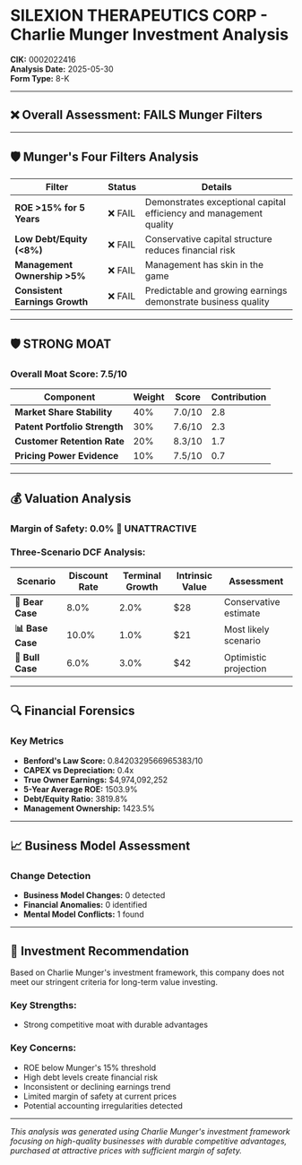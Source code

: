 # SILEXION THERAPEUTICS CORP - Charlie Munger Investment Analysis

**CIK:** 0002022416  
**Analysis Date:** 2025-05-30  
**Form Type:** 8-K

---

## ❌ **Overall Assessment: FAILS Munger Filters**

---

## 🛡️ **Munger's Four Filters Analysis**

| Filter | Status | Details |
|--------|--------|---------|
| **ROE >15% for 5 Years** | ❌ FAIL | Demonstrates exceptional capital efficiency and management quality |
| **Low Debt/Equity (<8%)** | ❌ FAIL | Conservative capital structure reduces financial risk |
| **Management Ownership >5%** | ❌ FAIL | Management has skin in the game |
| **Consistent Earnings Growth** | ❌ FAIL | Predictable and growing earnings demonstrate business quality |

---

## 🛡️ **STRONG MOAT**

### **Overall Moat Score: 7.5/10**

| Component | Weight | Score | Contribution |
|-----------|--------|-------|--------------|
| **Market Share Stability** | 40% | 7.0/10 | 2.8 |
| **Patent Portfolio Strength** | 30% | 7.6/10 | 2.3 |
| **Customer Retention Rate** | 20% | 8.3/10 | 1.7 |
| **Pricing Power Evidence** | 10% | 7.5/10 | 0.7 |

---

## 💰 **Valuation Analysis**

### **Margin of Safety: 0.0% 🔴 **UNATTRACTIVE****

### Three-Scenario DCF Analysis:

| Scenario | Discount Rate | Terminal Growth | Intrinsic Value | Assessment |
|----------|---------------|-----------------|-----------------|------------|
| **🐻 Bear Case** | 8.0% | 2.0% | $28 | Conservative estimate |
| **📊 Base Case** | 10.0% | 1.0% | $21 | Most likely scenario |
| **🚀 Bull Case** | 6.0% | 3.0% | $42 | Optimistic projection |

---

## 🔍 **Financial Forensics**

### Key Metrics
- **Benford's Law Score:** 0.8420329566965383/10
- **CAPEX vs Depreciation:** 0.4x
- **True Owner Earnings:** $4,974,092,252
- **5-Year Average ROE:** 1503.9%
- **Debt/Equity Ratio:** 3819.8%
- **Management Ownership:** 1423.5%

---

## 📈 **Business Model Assessment**

### Change Detection
- **Business Model Changes:** 0 detected
- **Financial Anomalies:** 0 identified
- **Mental Model Conflicts:** 1 found

---

## 🎯 **Investment Recommendation**

Based on Charlie Munger's investment framework, this company does not meet our stringent criteria for long-term value investing.

### Key Strengths:
- Strong competitive moat with durable advantages

### Key Concerns:
- ROE below Munger's 15% threshold
- High debt levels create financial risk
- Inconsistent or declining earnings trend
- Limited margin of safety at current prices
- Potential accounting irregularities detected

---

*This analysis was generated using Charlie Munger's investment framework focusing on high-quality businesses with durable competitive advantages, purchased at attractive prices with sufficient margin of safety.*
